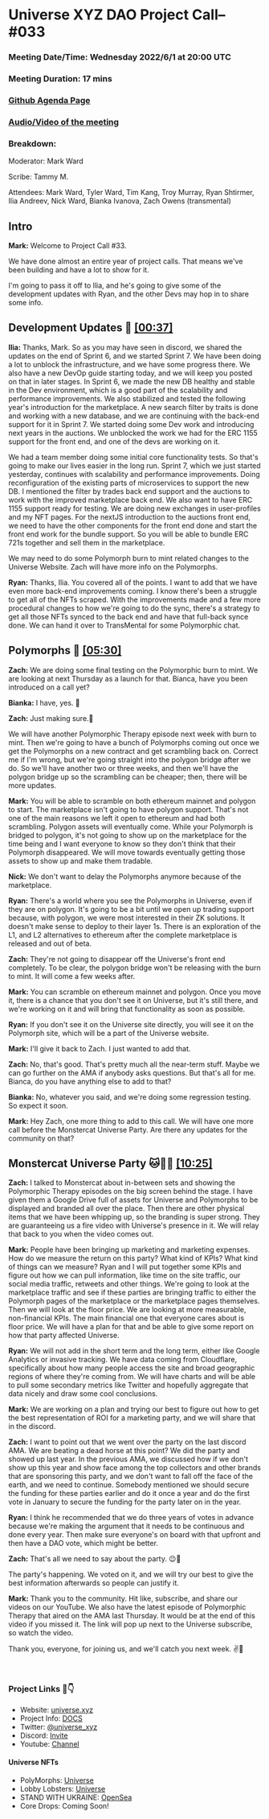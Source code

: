 # Universe XYZ DAO Project Call– #033

### Meeting Date/Time: Wednesday 2022/6/1 at 20:00 UTC

### Meeting Duration: 17 mins

### [Github Agenda Page](https://github.com/UniverseXYZ/xyzDAO-PM/issues/55)

### [Audio/Video of the meeting](https://youtu.be/mmx6clG81DY)

### Breakdown:

Moderator: Mark Ward

Scribe: Tammy M.

Attendees: Mark Ward, Tyler Ward, Tim Kang, Troy Murray, Ryan Shtirmer, Ilia Andreev, Nick Ward, Bianka Ivanova, Zach Owens (transmental)

## Intro

**Mark:** Welcome to Project Call #33.

We have done almost an entire year of project calls. That means we've been building and have a lot to show for it. 

I'm going to pass it off to Ilia, and he's going to give some of the development updates with Ryan, and the other Devs may hop in to share some info.

## Development Updates 🧰 [[00:37]](https://youtu.be/mmx6clG81DY?t=37)

**Ilia:** Thanks, Mark. So as you may have seen in discord, we shared the updates on the end of Sprint 6, and we started Sprint 7. We have been doing a lot to unblock the infrastructure, and we have some progress there. We also have a new DevOp guide starting today, and we will keep you posted on that in later stages. In Sprint 6, we made the new DB healthy and stable in the Dev environment, which is a good part of the scalability and performance improvements. We also stabilized and tested the following year's introduction for the marketplace. A new search filter by traits is done and working with a new database, and we are continuing with the back-end support for it in Sprint 7. We started doing some Dev work and introducing next years in the auctions. We unblocked the work we had for the ERC 1155 support for the front end, and one of the devs are working on it. 

We had a team member doing some initial core functionality tests. So that's going to make our lives easier in the long run. Sprint 7, which we just started yesterday, continues with scalability and performance improvements. Doing reconfiguration of the existing parts of microservices to support the new DB. I mentioned the filter by trades back end support and the auctions to work with the improved marketplace back end. We also want to have ERC 1155 support ready for testing. We are doing new exchanges in user-profiles and my NFT pages. For the nextJS introduction to the auctions front end, we need to have the other components for the front end done and start the front end work for the bundle support. So you will be able to bundle ERC 721s together and sell them in the marketplace.

We may need to do some Polymorph burn to mint related changes to the Universe Website. Zach will have more info on the Polymorphs. 

**Ryan:** Thanks, Ilia. You covered all of the points. I want to add that we have even more back-end improvements coming. I know there's been a struggle to get all of the NFTs scraped. With the improvements made and a few more procedural changes to how we're going to do the sync, there's a strategy to get all those NFTs synced to the back end and have that full-back synce done. We can hand it over to TransMental for some Polymorphic chat.

## Polymorphs 🤡 [[05:30]](https://youtu.be/mmx6clG81DY?t=330)

**Zach:** We are doing some final testing on the Polymorphic burn to mint. We are looking at next Thursday as a launch for that. Bianca, have you been introduced on a call yet?

**Bianka:** I have, yes. 🤝

**Zach:** Just making sure.🙂

We will have another Polymorphic Therapy episode next week with burn to mint. Then we're going to have a bunch of Polymorphs coming out once we get the Polymorphs on a new contract and get scrambling back on. Correct me if I'm wrong, but we're going straight into the polygon bridge after we do. So we'll have another two or three weeks, and then we'll have the polygon bridge up so the scrambling can be cheaper; then, there will be more updates. 

**Mark:** You will be able to scramble on both ethereum mainnet and polygon to start. The marketplace isn't going to have polygon support. That's not one of the main reasons we left it open to ethereum and had both scrambling. Polygon assets will eventually come. While your Polymorph is bridged to polygon, it's not going to show up on the marketplace for the time being and I want everyone to know so they don't think that their Polymorph disappeared. We will move towards eventually getting those assets to show up and make them tradable.

**Nick:** We don't want to delay the Polymorphs anymore because of the marketplace.

**Ryan:** There's a world where you see the Polymorphs in Universe, even if they are on polygon. It's going to be a bit until we open up trading support because, with polygon, we were most interested in their ZK solutions. It doesn't make sense to deploy to their layer 1s. There is an exploration of the L1, and L2 alternatives to ethereum after the complete marketplace is released and out of beta.

**Zach:** They're not going to disappear off the Universe's front end completely. To be clear, the polygon bridge won't be releasing with the burn to mint. It will come a few weeks after.

**Mark:** You can scramble on ethereum mainnet and polygon. Once you move it, there is a chance that you don't see it on Universe, but it's still there, and we're working on it and will bring that functionality as soon as possible.

**Ryan:** If you don't see it on the Universe site directly, you will see it on the Polymorph site, which will be a part of the Universe website.

**Mark:** I'll give it back to Zach. I just wanted to add that.

**Zach:** No, that's good. That's pretty much all the near-term stuff. Maybe we can go further on the AMA if anybody asks questions. But that's all for me. Bianca, do you have anything else to add to that?

**Bianka:** No, whatever you said, and we're doing some regression testing. So expect it soon.

**Mark:** Hey Zach, one more thing to add to this call. We will have one more call before the Monstercat Universe Party. Are there any updates for the community on that?

## Monstercat Universe Party 🐱🌌🗽 [[10:25]](https://youtu.be/mmx6clG81DY?t=625)

**Zach:** I talked to Monstercat about in-between sets and showing the Polymorphic Therapy episodes on the big screen behind the stage. I have given them a Google Drive full of assets for Universe and Polymorphs to be displayed and branded all over the place. Then there are other physical items that we have been whipping up, so the branding is super strong. They are guaranteeing us a fire video with Universe's presence in it. We will relay that back to you when the video comes out. 

**Mark:** People have been bringing up marketing and marketing expenses. How do we measure the return on this party? What kind of KPIs? What kind of things can we measure? Ryan and I will put together some KPIs and figure out how we can pull information, like time on the site traffic, our social media traffic, retweets and other things. We're going to look at the marketplace traffic and see if these parties are bringing traffic to either the Polymorph pages of the marketplace or the marketplace pages themselves. Then we will look at the floor price. We are looking at more measurable, non-financial KPIs. The main financial one that everyone cares about is floor price. We will have a plan for that and be able to give some report on how that party affected Universe.

**Ryan:** We will not add in the short term and the long term, either like Google Analytics or invasive tracking. We have data coming from Cloudflare, specifically about how many people access the site and broad geographic regions of where they're coming from. We will have charts and will be able to pull some secondary metrics like Twitter and hopefully aggregate that data nicely and draw some cool conclusions. 

**Mark:** We are working on a plan and trying our best to figure out how to get the best representation of ROI for a marketing party, and we will share that in the discord.

**Zach:** I want to point out that we went over the party on the last discord AMA. We are  beating a dead horse at this point? We did the party and showed up last year. In the previous AMA, we discussed how if we don't show up this year and show face among the top collectors and other brands that are sponsoring this party, and we don't want to fall off the face of the earth, and we need to continue. Somebody mentioned we should secure the funding for these parties earlier and do it once a year and do the first vote in January to secure the funding for the party later on in the year. 

**Ryan:** I think he recommended that we do three years of votes in advance because we're making the argument that it needs to be continuous and done every year. Then make sure everyone's on board with that upfront and then have a DAO vote, which might be better.

**Zach:** That's all we need to say about the party. 😉🎉

The party's happening. We voted on it, and we will try our best to give the best information afterwards so people can justify it. 

**Mark:** Thank you to the community. Hit like, subscribe, and share our videos on our YouTube. We also have the latest episode of Polymorphic Therapy that aired on the AMA last Thursday. It would be at the end of this video if you missed it. The link will pop up next to the Universe subscribe, so watch the video. 

Thank you, everyone, for joining us, and we'll catch you next week. ✌️💙


<br>

### Project Links 🔗👇

* Website: [universe.xyz](https://universe.xyz)
* Project Info: [DOCS](https://docs.universe.xyz/)
* Twitter: [@universe_xyz](https://twitter.com/universe_xyz)
* Discord: [Invite](https://discord.gg/QnkfAG6X52)
* Youtube: [Channel](https://www.youtube.com/channel/UCWt00md9T2b4iTsHWp_Fapw)

#### Universe NFTs
* PolyMorphs: [Universe](https://universe.xyz/collection/0x1cbb182322aee8ce9f4f1f98d7460173ee30af1f)
* Lobby Lobsters: [Universe](https://universe.xyz/collection/0xc0cb81c1f89ab0873653f67eea42652f13cd8416)
* STAND WITH UKRAINE: [OpenSea](https://opensea.io/collection/standwithukrainedrop)
* Core Drops: Coming Soon!

